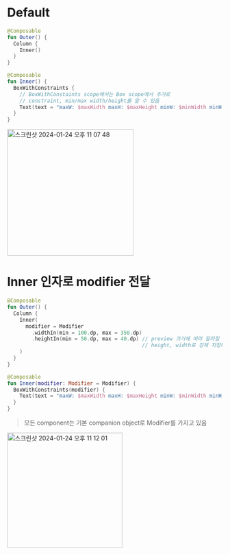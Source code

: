 # Default
```kotlin
@Composable
fun Outer() {
  Column {
    Inner()
  }
}

@Composable
fun Inner() {
  BoxWithConstraints {
    // BoxWithConstaints scope에서는 Box scope에서 추가로
    // constraint, min/max width/height를 알 수 있음
    Text(text = "maxW: $maxWidth maxH: $maxHeight minW: $minWidth minH: $minHeight")
  }
}
```
<img width="295" alt="스크린샷 2024-01-24 오후 11 07 48" src="https://github.com/Chaebin-Park/Chaebin-Park.github.io/assets/64880435/dd405991-9880-418c-a2eb-5fcd03751428">

# Inner 인자로 modifier 전달
```kotlin
@Composable
fun Outer() {
  Column {
    Inner(
      modifier = Modifier
        .widthIn(min = 100.dp, max = 350.dp)
        .heightIn(min = 50.dp, max = 40.dp) // preview 크기에 따라 달라질 수 있으니,
                                            // height, width로 강제 지정해야 할 때가 있음
    )
  }
}

@Composable
fun Inner(modifier: Modifier = Modifier) {
  BoxWithConstraints(modifier) {
    Text(text = "maxW: $maxWidth maxH: $maxHeight minW: $minWidth minH: $minHeight")
  }
}
```
> 모든 component는 기본 companion object로 Modifier를 가지고 있음
<img width="269" alt="스크린샷 2024-01-24 오후 11 12 01" src="https://github.com/Chaebin-Park/Chaebin-Park.github.io/assets/64880435/eba78472-7aa8-4358-bfda-e5adb8f2e060">

